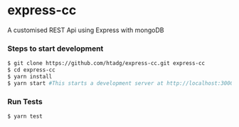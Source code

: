 # express-cc
A customised REST Api using Express with mongoDB

### Steps to start development
```bash
$ git clone https://github.com/htadg/express-cc.git express-cc
$ cd express-cc
$ yarn install
$ yarn start #This starts a development server at http://localhost:3000
```

### Run Tests
```bash
$ yarn test
```
